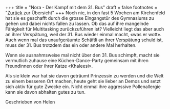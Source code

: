 +++
title = "Nora - Der Kampf mit dem 31. Bus"
draft = false
footnotes = "[Zurück](/about/) zur Übersicht"
+++
Noch nie, in den fast 5 Wochen am Kirchenfeld hat sie es geschafft durch die grosse Eingangstür des Gymnasiums zu gehen und dabei nichts fallen zu lassen. Ob das auf ihre mangelnde Fähigkeit für Multitasking zurückzuführen ist? Vielleicht liegt das aber auch an ihrer Verspätung, weil der 31. Bus wieder einmal macht, «was er wott». Auch wenn mal das unaufgeräumte Schäftli an ihrer Verspätung schuld ist, muss der 31. Bus trotzdem das ein oder andere Mal herhalten.

Wenn sie ausnahmsweise mal nicht über den 31. Bus schimpft, macht sie vermutlich zuhause eine Küchen-Dance-Party gemeinsam mit ihren Freundinnen oder ihrer Katze «Khaleesi».  

Als sie klein war hat sie davon geträumt Prinzessin zu werden und die Welt zu einem besseren Ort machen, heute geht sie lieber an Demos und setzt sich aktiv für gute Zwecke ein. Nicht einmal ihre aggressive Pollenallergie kann sie davon abhalten gutes zu tun.

Geschrieben von Helen